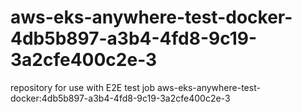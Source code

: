 # aws-eks-anywhere-test-docker-4db5b897-a3b4-4fd8-9c19-3a2cfe400c2e-3
repository for use with E2E test job aws-eks-anywhere-test-docker:4db5b897-a3b4-4fd8-9c19-3a2cfe400c2e-3

